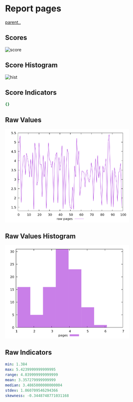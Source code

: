 # Report pages

[parent..](./..)  


## Scores

![score](./score.png)  

## Score Histogram

![hist](./hist.png)  

## Score Indicators

```yaml
{}

```

## Raw Values

![raw](./raw.png)  

## Raw Values Histogram

![raw hist](./raw_hist.png)  

## Raw Indicators

```yaml
min: 1.384
max: 5.4239999999999995
range: 4.039999999999999
mean: 3.357279999999999
median: 3.4865000000000004
stdev: 1.060709546294366
skewness: -0.3448748771031168

```

<style>
  img {
    max-width: 80%;
  }
</style>
      
